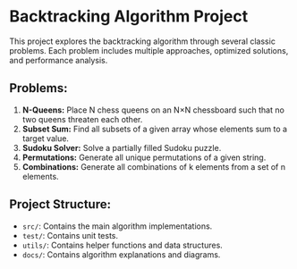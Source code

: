 # Backtracking Algorithm Project

This project explores the backtracking algorithm through several classic problems.  Each problem includes multiple approaches, optimized solutions, and performance analysis.

## Problems:

1. **N-Queens:** Place N chess queens on an N×N chessboard such that no two queens threaten each other.
2. **Subset Sum:** Find all subsets of a given array whose elements sum to a target value.
3. **Sudoku Solver:** Solve a partially filled Sudoku puzzle.
4. **Permutations:** Generate all unique permutations of a given string.
5. **Combinations:** Generate all combinations of k elements from a set of n elements.

## Project Structure:

- `src/`: Contains the main algorithm implementations.
- `test/`: Contains unit tests.
- `utils/`: Contains helper functions and data structures.
- `docs/`: Contains algorithm explanations and diagrams.